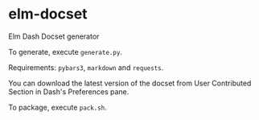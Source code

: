 # elm-docset
Elm Dash Docset generator

To generate, execute `generate.py`. 

Requirements: `pybars3`, `markdown` and `requests`.

You can download the latest version of the docset from User Contributed Section in Dash's Preferences pane. 

To package, execute  `pack.sh`.
